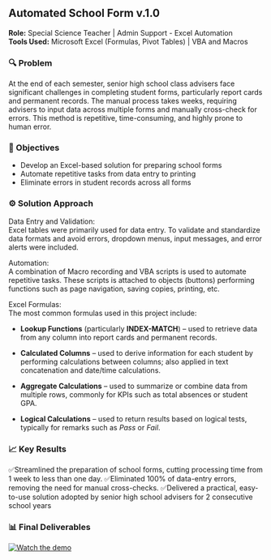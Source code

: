 ## Automated School Form v.1.0

**Role:** Special Science Teacher | Admin Support - Excel Automation<br>
**Tools Used:** Microsoft Excel (Formulas, Pivot Tables) | VBA and Macros

### 🔍 Problem  
At the end of each semester, senior high school class advisers face significant challenges in completing student forms, particularly report cards and permanent records. The manual process takes weeks, requiring advisers to input data across multiple forms and manually cross-check for errors. This method is repetitive, time-consuming, and highly prone to human error.  

### 🎯 Objectives  
- Develop an Excel-based solution for preparing school forms  
- Automate repetitive tasks from data entry to printing  
- Eliminate errors in student records across all forms  

### ⚙️ Solution Approach

Data Entry and Validation:<br>
Excel tables were primarily used for data entry. To validate and standardize data formats and avoid errors, dropdown menus, input messages, and error alerts were included.

Automation:<br>
A combination of Macro recording and VBA scripts is used to automate repetitive tasks. These scripts is attached to objects (buttons) performing functions such as page navigation, saving copies, printing, etc.

Excel Formulas:<br>
The most common formulas used in this project include:

- **Lookup Functions** (particularly **INDEX-MATCH**) – used to retrieve data from any column into report cards and permanent records.

- **Calculated Columns** – used to derive information for each student by performing calculations between columns; also applied in text concatenation and date/time calculations.

- **Aggregate Calculations** – used to summarize or combine data from multiple rows, commonly for KPIs such as total absences or student GPA.

- **Logical Calculations** – used to return results based on logical tests, typically for remarks such as *Pass* or *Fail*.

### 📈 Key Results<br>
✅Streamlined the preparation of school forms, cutting processing time from 1 week to less than one day. 
✅Eliminated 100% of data-entry errors, removing the need for manual cross-checks.
✅Delivered a practical, easy-to-use solution adopted by senior high school advisers for 2 consecutive school years


### 📊 Final Deliverables

[![Watch the demo](https://img.youtube.com/vi/A4ATo3WMl-U/maxresdefault.jpg)](https://www.youtube.com/watch?v=A4ATo3WMl-U)
